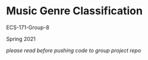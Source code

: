 # Music Genre Classification

ECS-171-Group-8

Spring 2021

*please read before pushing code to group project repo*

